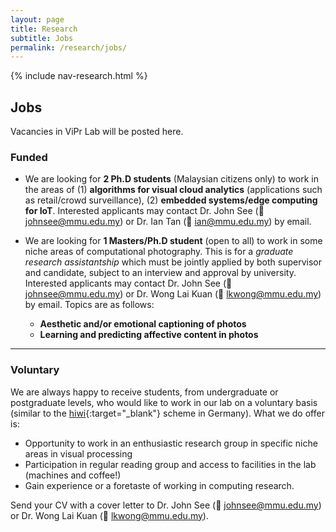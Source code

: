 ```yaml
---
layout: page
title: Research
subtitle: Jobs
permalink: /research/jobs/
---
```

{% include nav-research.html  %}

## Jobs

Vacancies in ViPr Lab will be posted here.

### Funded

* We are looking for **2 Ph.D students** (Malaysian citizens only) to work in the areas of (1) **algorithms for visual cloud analytics** (applications such as retail/crowd surveillance), (2) **embedded systems/edge computing for IoT**. Interested applicants may contact Dr. John See (:email: johnsee@mmu.edu.my) or Dr. Ian Tan (:email: ian@mmu.edu.my) by email.

* We are looking for **1 Masters/Ph.D student** (open to all) to work in some niche areas of computational photography. This is for a *graduate research assistantship* which must be jointly applied by both supervisor and candidate, subject to an interview and approval by university. Interested applicants may contact Dr. John See (:email: johnsee@mmu.edu.my) or Dr. Wong Lai Kuan (:email: lkwong@mmu.edu.my) by email. Topics are as follows:
    - **Aesthetic and/or emotional captioning of photos**
    - **Learning and predicting affective content in photos**

---
### Voluntary    

We are always happy to receive students, from undergraduate or postgraduate levels, who would like to work in our lab on a voluntary basis (similar to the [hiwi]{:target="_blank"} scheme in Germany). What we do offer is: 
* Opportunity to work in an enthusiastic research group in specific niche areas in visual processing
* Participation in regular reading group and access to facilities in the lab (machines and coffee!) 
* Gain experience or a foretaste of working in computing research. 

Send your CV with a cover letter to Dr. John See (:email: johnsee@mmu.edu.my) or Dr. Wong Lai Kuan (:email: lkwong@mmu.edu.my).
<!-- have ONE **Masters GRA vacancy** ([flyer here]{:target="_blank"}) for project **DeepME**. Interested applicants can fill in the application form below, or click [here]{:target="_blank"} if the form does not load properly on this page. -->

<!-- <iframe src="https://www.formpl.us/form/5236576223232000" frameborder="0" width="800" height="1980" >
            Alternative text for browsers that do not understand IFrames.
</iframe>
-->

[flyer here]: http://pesona.mmu.edu.my/~johnsee/research/microexp/DeepME_Vacancy_flyer.pdf
[here]: https://www.formpl.us/form/5236576223232000
[hiwi]: https://www.academics.com/guide/hiwi-germany-student-assistant-germany
